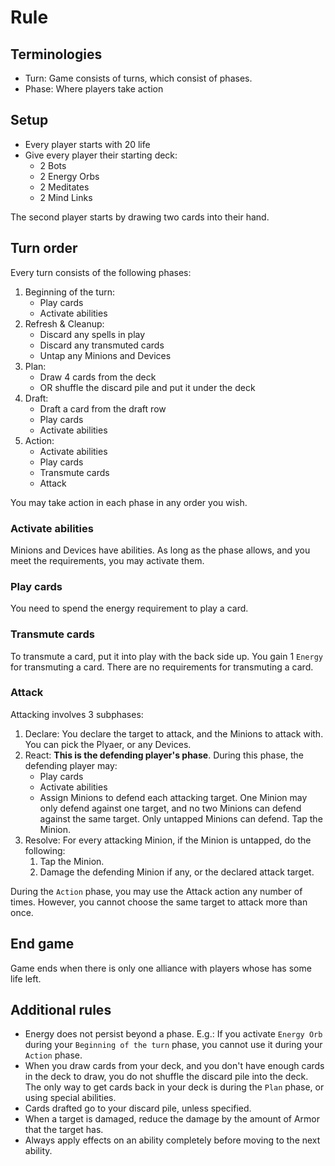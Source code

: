 # Rule

## Terminologies

-   Turn: Game consists of turns, which consist of phases.
-   Phase: Where players take action

## Setup

-   Every player starts with 20 life
-   Give every player their starting deck:
    -   2 Bots
    -   2 Energy Orbs
    -   2 Meditates
    -   2 Mind Links

The second player starts by drawing two cards into their hand.

## Turn order

Every turn consists of the following phases:

1.  Beginning of the turn:
    -   Play cards
    -   Activate abilities
1.  Refresh & Cleanup:
    -   Discard any spells in play
    -   Discard any transmuted cards
    -   Untap any Minions and Devices
1.  Plan:
    -   Draw 4 cards from the deck
    -   OR shuffle the discard pile and put it under the deck
1.  Draft:
    -   Draft a card from the draft row
    -   Play cards
    -   Activate abilities
1.  Action:
    -   Activate abilities
    -   Play cards
    -   Transmute cards
    -   Attack

You may take action in each phase in any order you wish.

### Activate abilities

Minions and Devices have abilities. As long as the phase allows, and you meet the requirements, you
may activate them.

### Play cards

You need to spend the energy requirement to play a card.

### Transmute cards

To transmute a card, put it into play with the back side up. You gain 1 `Energy` for transmuting a
card. There are no requirements for transmuting a card.

### Attack

Attacking involves 3 subphases:

1.  Declare: You declare the target to attack, and the Minions to attack with. You can pick the
    Plyaer, or any Devices.
1.  React: **This is the defending player's phase**. During this phase, the defending player may:
    -   Play cards
    -   Activate abilities
    -   Assign Minions to defend each attacking target. One Minion may only defend against one
        target, and no two Minions can defend against the same target. Only untapped Minions can
        defend. Tap the Minion.
1.  Resolve: For every attacking Minion, if the Minion is untapped, do the following:
    1.  Tap the Minion.
    1.  Damage the defending Minion if any, or the declared attack target.

During the `Action` phase, you may use the Attack action any number of times. However, you cannot
choose the same target to attack more than once.

## End game

Game ends when there is only one alliance with players whose has some life left.

## Additional rules

-   Energy does not persist beyond a phase. E.g.: If you activate `Energy Orb` during your
    `Beginning of the turn` phase, you cannot use it during your `Action` phase.
-   When you draw cards from your deck, and you don't have enough cards in the deck to draw, you do
    not shuffle the discard pile into the deck. The only way to get cards back in your deck is
    during the `Plan` phase, or using special abilities.
-   Cards drafted go to your discard pile, unless specified.
-   When a target is damaged, reduce the damage by the amount of Armor that the target has.
-   Always apply effects on an ability completely before moving to the next ability.
